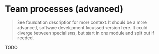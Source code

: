 # Team processes (advanced)

> See foundation description for more context. It should be a more advanced,
> software development focussed version here. It could diverge between specialisms, but start in one module and split out if needed.

TODO
